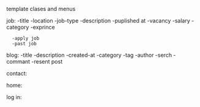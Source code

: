template clases and menus
   
   job:
      -title
	  -location
	  -job-type
	  -description
	  -puplished at
	  -vacancy
	  -salary
	  -category
	  -exprince
	  
	  -apply job
	  -past job
	  
	  
   blog:
     -title
	 -description
	 -created-at
	 -category
	 -tag
	 -author
	 -serch
	 -commant
	 -resent post
	 
	 
  contact:
  
  
  home:
  
  
  log in: